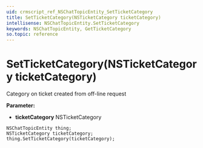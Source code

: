 ```yaml
---
uid: crmscript_ref_NSChatTopicEntity_SetTicketCategory
title: SetTicketCategory(NSTicketCategory ticketCategory)
intellisense: NSChatTopicEntity.SetTicketCategory
keywords: NSChatTopicEntity, GetTicketCategory
so.topic: reference
---
```


# SetTicketCategory(NSTicketCategory ticketCategory)

Category on ticket created from off-line request

**Parameter:** 
* **ticketCategory** NSTicketCategory

```crmscript
NSChatTopicEntity thing;
NSTicketCategory ticketCategory;
thing.SetTicketCategory(ticketCategory);
```

